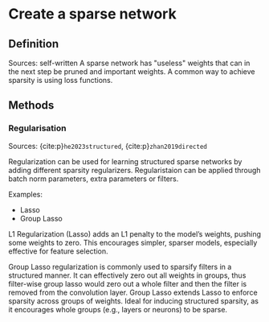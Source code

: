 # Create a sparse network

## Definition
Sources: self-written
A sparse network has "useless" weights that can in the next step be pruned and important weights. A common way to achieve sparsity is using loss functions.

## Methods

### Regularisation 
Sources: {cite:p}`he2023structured`, {cite:p}`zhan2019directed`

Regularization can be used for learning structured sparse networks by adding different sparsity regularizers. 
Regularistaion can be applied through batch norm parameters, extra parameters or filters.


Examples:
- Lasso
- Group Lasso 

L1 Regularization (Lasso) adds an L1 penalty to the model’s weights, pushing some weights to zero. This encourages simpler, sparser models, especially effective for feature selection.

Group Lasso regularization is commonly used to sparsify filters in a structured manner. It can effectively zero out all weights in groups, thus filter-wise group lasso would zero out a whole filter and then the filter is removed from the convolution layer. Group Lasso extends Lasso to enforce sparsity across groups of weights. Ideal for inducing structured sparsity, as it encourages whole groups (e.g., layers or neurons) to be sparse.
